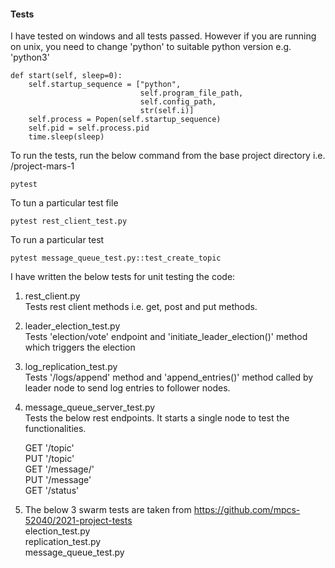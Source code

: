 #### Tests
I have tested on windows and all tests passed. However if you are running on unix, you need to change 'python' to 
suitable python version e.g. 'python3'

    def start(self, sleep=0):
        self.startup_sequence = ["python",
                                 self.program_file_path,
                                 self.config_path,
                                 str(self.i)]
        self.process = Popen(self.startup_sequence)
        self.pid = self.process.pid
        time.sleep(sleep)
To run the tests, run the below command from the base project directory i.e. /project-mars-1
    
    pytest
To tun a particular test file

    pytest rest_client_test.py
To run a particular test

    pytest message_queue_test.py::test_create_topic

I have written the below tests for unit testing the code: 

1. rest_client.py<br/>
Tests rest client methods i.e. get, post and put methods.

2. leader_election_test.py<br/>
Tests 'election/vote' endpoint and 'initiate_leader_election()' method which triggers the election

3. log_replication_test.py<br/>
Tests '/logs/append' method and 'append_entries()' method called by leader node to send log entries to follower nodes.

4. message_queue_server_test.py<br/>
Tests the below rest endpoints. It starts a single node to test the functionalities.

    GET '/topic'<br/>
    PUT '/topic'<br/>
    GET '/message/<topic>'<br/>
    PUT '/message'<br/>
    GET '/status'<br/>

5. The below 3 swarm tests are taken from https://github.com/mpcs-52040/2021-project-tests <br/>
    election_test.py<br/>
    replication_test.py<br/>
    message_queue_test.py<br/>
    
    